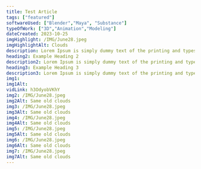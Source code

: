 ```yaml
---
title: Test Article 
tags: ["featured"]
softwareUsed: ["Blender","Maya", "Substance"]
typeOfWork: ["3D","Animation","Modeling"]
dateCreated: 2023-10-25
imgHighlight: /IMG/June28.jpeg
imgHighlightAlt: Clouds
description: Lorem Ipsum is simply dummy text of the printing and typesetting industry. Lorem Ipsum has been the industry's standard dummy text ever since the 1500s, when an unknown printer took a galley of type and scrambled it to make a type specimen book. It has survived not only five centuries, but also the leap into electronic typesetting, remaining essentially unchanged. It was popularised in the 1960s with the release of Letraset sheets containing Lorem Ipsum passages, and more recently with desktop publishing software like Aldus PageMaker including versions of Lorem Ipsum.
heading2: Example Heading 2
description2: Lorem Ipsum is simply dummy text of the printing and typesetting industry. Lorem Ipsum has been the industry's standard dummy text ever since the 1500s, when an unknown printer took a galley of type and scrambled it to make a type specimen book. It has survived not only five centuries, but also the leap into electronic typesetting, remaining essentially unchanged.
heading3: Example Heading 3
description3: Lorem Ipsum is simply dummy text of the printing and typesetting industry. Lorem Ipsum has been the industry's standard dummy text ever since the 1500s, when an unknown printer took a galley of type and scrambled it to make a type specimen book. It has survived not only five centuries, but also the leap into electronic typesetting, remaining essentially unchanged.
img1: 
img1Alt:
vidLink: h3OdyobVKhY
img2: /IMG/June28.jpeg
img2Alt: Same old clouds
img3: /IMG/June28.jpeg
img3Alt: Same old clouds
img4: /IMG/June28.jpeg
img4Alt: Same old clouds
img5: /IMG/June28.jpeg
img5Alt: Same old clouds
img6: /IMG/June28.jpeg
img6Alt: Same old clouds
img7: /IMG/June28.jpeg
img7Alt: Same old clouds
---
```

